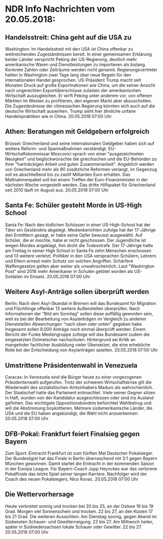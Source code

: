 # NDR Info Nachrichten vom 20.05.2018:


## Handelsstreit: China geht auf die USA zu
Washington: Im Handelsstreit mit den USA ist China offenbar zu weitreichenden Zugeständnissen bereit. In einer gemeinsamen Erklärung beider Länder verspricht Peking der US-Regierung, deutlich mehr amerikanische Waren und Dienstleistungen zu importieren als bislang. Konkrete Zahlen oder Zeiträume werden nicht genannt. Regierungsvertreter hatten in Washington zwei Tage lang über neue Regeln für den internationalen Handel gesprochen. US-Präsident Trump macht seit Monaten Druck auf große Exportnationen wie China, um die seiner Ansicht nach ungerechten Exportüberschüsse zulasten der amerikanischen Wirtschaft auszugleichen. Er wirft Peking unter anderem vor, von offenen Märkten im Westen zu profitieren, den eigenen Markt aber abzuschotten. Die Zugeständnisse der chinesischen Regierung könnten sich auch auf die deutsche Wirtschaft auswirken. Trump sieht hier ähnliche unfaire Handelspraktiken wie in China. 20.05.2018 07:00 Uhr 

## Athen: Beratungen mit Geldgebern erfolgreich
Brüssel: 			Griechenland und seine internationalen Geldgeber haben sich auf weitere Reform- und Sparmaßnahmen verständigt. EU-Wirtschaftskommissar Moscovici sprach von einer "ausgezeichneten Neuigkeit" und beglückwünschte die griechischen und die EU-Behörden zu ihrer "hartnäckigen Arbeit und guten Zusammenarbeit". Angeblich werden von Griechenland mehr als 80 zusätzliche Reformen verlangt, im Gegenzug soll es abschließend bis zu zwölf Milliarden Euro erhalten. Das Maßnahmenpaket soll bei einem Treffen der Euro-Finanzminister in der nächsten Woche vorgestellt werden. Das dritte Hilfspaket für Griechenland seit 2010 läuft im August aus. 20.05.2018 07:00 Uhr 

## Santa Fe: Schüler gesteht Morde in US-High School
Santa Fe: Nach den tödlichen Schüssen in einer US-High-School hat der Täter ein Geständnis abgelegt. Medienberichten zufolge hat der 17-Jährige den Ermittlern gesagt, er habe seine Opfer bewusst ausgewählt. Auf Schüler, die er mochte, habe er nicht geschossen. Der Jugendliche ist wegen Mordes angeklagt, ihm droht die Todesstrafe. Der 17-Jährige hatte am Freitag in seiner High School in Santa Fe zehn Menschen erschossen und 13 weitere verletzt. Politiker in den USA versprachen Schülern, Lehrern und Eltern erneut mehr Schutz vor solchen Angriffen. Schärfere Waffengesetze gelten aber weiter als unwahrscheinlich. Laut "Washington Post" sind 2018 mehr Amerikaner in Schulen getötet worden als US-Soldaten im Einsatz. 20.05.2018 07:00 Uhr 

## Weitere Asyl-Anträge sollen überprüft werden
Berlin: Nach dem Asyl-Skandal in Bremen will das Bundesamt für Migration und Flüchtlinge offenbar 13 weitere Außenstellen überprüfen. Nach Informationen der "Bild am Sonntag" sollen diese auffällig geworden sein, weil es bei der Bearbeitung von Asylanträgen im Vergleich zu anderen Dienststellen Abweichungen "nach oben oder unten" gegeben habe. Insgesamt sollen 8.000 Anträge noch einmal überprüft werden. Einem Bericht der Funke Mediengruppe zufolge will das Bundesamt zudem die eingesetzten Dolmetscher nachschulen. Hintergrund sei Kritik an mangelnder fachlicher Ausbildung vieler Übersetzer, die eine erhebliche Rolle bei der Entscheidung von Asylanträgen spielten. 20.05.2018 07:00 Uhr 

## Umstrittene Präsidentenwahl in Venezuela
Caracas: In Venezuela sind die Bürger heute zu einer vorgezogenen Präsidentenwahl aufgerufen. Trotz der schweren Wirtschaftskrise gilt die Wiederwahl des sozialistischen Amtsinhabers Maduro als wahrscheinlich. Der Staatschef hatte das Parlament entmachtet. Viele seiner Gegner sitzen in Haft, wurden von der Kandidatur ausgeschlossen oder sind ins Ausland geflohen. Das wichtigste Oppositionsbündnis befürchtet Wahlbetrug und will die Abstimmung boykottieren. Mehrere südamerikanische Länder, die USA und die EU haben angekündigt, die Wahl nicht anzuerkennen. 20.05.2018 07:00 Uhr 

## DFB-Pokal: Frankfurt feiert Finalsieg gegen Bayern
Zum Sport: Eintracht Frankfurt ist zum fünften Mal Deutscher Pokalsieger. Der Bundesligist hat das Finale in Berlin überraschend mit 3:1 gegen Bayern München gewonnen. Damit startet die Eintracht in der kommenden Saison in der Europa League. Für Bayern-Coach Jupp Heynckes war das verlorene Pokalfinale das letzte Spiel seiner langen Karriere. Nachfolger wird der Coach des neuen Pokalsiegers, Nico Kovac. 20.05.2018 07:00 Uhr 

## Die Wettervorhersage
Heute verbreitet sonnig und trocken bei 20 bis 25, an der Ostsee 16 bis 19 Grad. Morgen viel Sonnenschein und trocken. 22 bis 27, an den Küsten 17 bis 21 Grad. Die weiteren Aussichten: Am Dienstag sonnig, gegen Abend im Südwesten Schauer- und Gewitterneigung. 22 bis 27. Am Mittwoch heiter, später in Südniedersachsen lokale Schauer oder Gewitter. 22 bis 27. 20.05.2018 07:00 Uhr 
